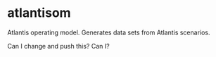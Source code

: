 # atlantisom
Atlantis operating model. Generates data sets from Atlantis scenarios.

Can I change and push this?
Can I?
